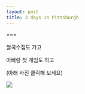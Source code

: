 ```yaml
---
layout: post
title: 3 days in Pittsburgh
---
```

===

쌀국수집도 가고

아빠랑 첫 게임도 하고 

(아래 사진 클릭해 보세요)

[![](https://dl.dropboxusercontent.com/u/9792864/K-001.jpg)](https://goo.gl/photos/KiyHi5bTv498LZ8L8)

